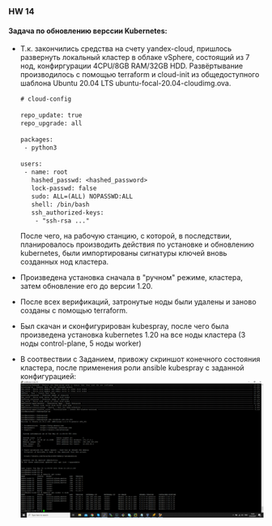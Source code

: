 ### HW 14

#### Задача по обновлению верссии Kubernetes:

* Т.к. закончились средства на счету yandex-cloud, пришлось развернуть локальный кластер в облаке vSphere, состоящий из 7 нод, конфиргурации 4CPU/8GB RAM/32GB HDD.
  Развёртывание производилось с помощью terraform и cloud-init из общедоступного шаблона Ubuntu 20.04 LTS ubuntu-focal-20.04-cloudimg.ova.
  ```
  # cloud-config

  repo_update: true
  repo_upgrade: all

  packages:
   - python3

  users:
   - name: root
     hashed_passwd: <hashed_password>
     lock-passwd: false
     sudo: ALL=(ALL) NOPASSWD:ALL
     shell: /bin/bash
     ssh_authorized-keys:
      - "ssh-rsa ..."
  ```
  После чего, на рабочую станцию, с которой, в последствии, планировалось производить действия по установке и обновлению kubernetes,
  были импортированы сигнатуры ключей вновь созданных нод кластера.

* Произведена установка сначала в "ручном" режиме, кластера, затем обновление его до версии 1.20.

* После всех верификаций, затронутые ноды были удалены и заново созданы с помощью terraform.  

* Был скачан и сконфигурирован kubespray, после чего была произведена установка kubernetes 1.20 на все ноды кластера (3 ноды control-plane, 5 ноды worker)

* В соотвествии с Заданием, привожу скриншот конечного состояния кластера, после применения роли ansible kubespray с заданной конфигурацией:
  ![Screenshot](hw.png)

